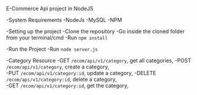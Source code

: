 E-Commerce Api project in NodeJS

-System Requirements
    -NodeJs
    -MySQL
    -NPM

-Setting up the project
    -Clone the repository
    -Go inside the cloned folder from your terminal/cmd
    -Run `npm install`
    
-Run the Project
    -Run `node server.js`

-Category Resource
    -GET `/ecom/api/v1/category`, get all categories,
    -POST `/ecom/api/v1/category`, create a category,    
    -PUT `/ecom/api/v1/category:id`, update a category,
    -DELETE `/ecom/api/v1/category:id`, delete a category,   
    -GET `/ecom/api/v1/category:id`, get the category,

